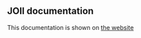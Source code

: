 JOII documentation
------------------

This documentation is shown on [the website](https://joii.harold.info/)
